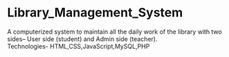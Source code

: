 # Library_Management_System
A computerized system to maintain all the daily work of the library with two sides– User side (student) and Admin side (teacher).   
   Technologies- HTML,CSS,JavaScript,MySQL,PHP

